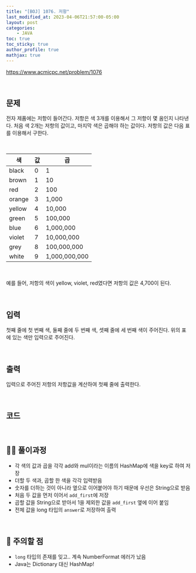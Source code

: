 ```yaml
---
title: "[BOJ] 1076. 저항"
last_modified_at: 2023-04-06T21:57:00-05:00
layout: post
categories:
    - JAVA
toc: true
toc_sticky: true
author_profile: true
mathjax: true
---
```


<https://www.acmicpc.net/problem/1076>

<br>

## 문제

전자 제품에는 저항이 들어간다. 저항은 색 3개를 이용해서 그 저항이 몇 옴인지 나타낸다. 처음 색 2개는 저항의 값이고, 마지막 색은 곱해야 하는 값이다. 저항의 값은 다음 표를 이용해서 구한다.

<br>

|색|값|곱|
|---|--|---|
|black|0|1|
|brown|1|10|
|red|2|100|
|orange|3|1,000|
|yellow|4|10,000|
|green|5|100,000|
|blue|6|1,000,000|
|violet|7|10,000,000|
|grey|8|100,000,000|
|white|9|1,000,000,000|

<br>

예를 들어, 저항의 색이 yellow, violet, red였다면 저항의 값은 4,700이 된다.

<br>

## 입력

첫째 줄에 첫 번째 색, 둘째 줄에 두 번째 색, 셋째 줄에 세 번째 색이 주어진다. 위의 표에 있는 색만 입력으로 주어진다.

<br>

## 출력

입력으로 주어진 저항의 저항값을 계산하여 첫째 줄에 출력한다.

<br>

## 코드

<script src="https://gist.github.com/bokyung124/a94c6ca2bea432cf606ed0c65009d5bb.js"></script>

<br>

## 👩‍💻 풀이과정
- 각 색의 값과 곱을 각각 add와 mul이라는 이름의 HashMap에 색을 key로 하여 저장
- 더할 두 색과, 곱할 한 색을 각각 입력받음
- 숫자를 더하는 것이 아니라 옆으로 이어붙어야 하기 때문에 우선은 String으로 받음
- 처음 두 값을 먼저 이어서 `add_first`에 저장
- 곱할 값을 String으로 받아서 1을 제외한 값을 `add_first` 옆에 이어 붙임
- 전체 값을 long 타입의 `answer`로 저장하여 출력

<br>

## 👀 주의할 점
- `long` 타입의 존재를 잊고.. 계속 NumberFormat 에러가 났음
- Java는 Dictionary 대신 HashMap!
